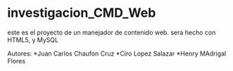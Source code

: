 investigacion_CMD_Web
=====================
este es el proyecto de un manejador de contenido web.
sera hecho con HTML5, y MySQL

Autores:
*Juan Carlos Chaufon Cruz
*Ciro Lopez Salazar
*Henry MAdrigal Flores
